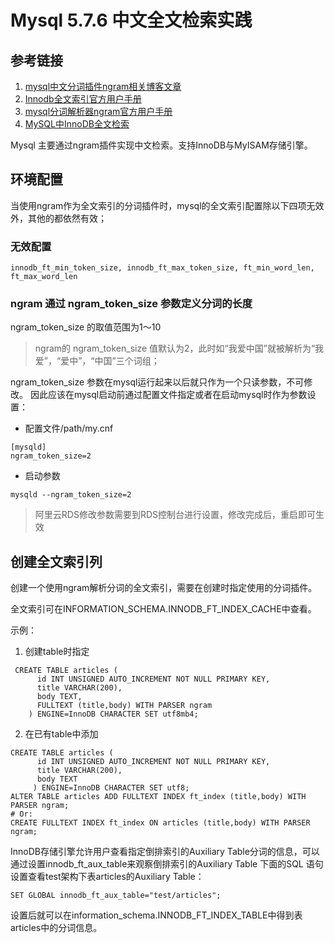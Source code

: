 # Mysql 5.7.6   中文全文检索实践

## 参考链接
1. [mysql中文分词插件ngram相关博客文章](https://mysqlserverteam.com/innodb全文索引：n-gram-parser/)
2. [Innodb全文索引官方用户手册](https://dev.mysql.com/doc/refman/5.7/en/innodb-fulltext-index.html)
3. [mysql分词解析器ngram官方用户手册](https://dev.mysql.com/doc/refman/5.7/en/fulltext-search-ngram.html)
4. [MySQL中InnoDB全文检索](https://www.cnblogs.com/olinux/p/5169282.html)
   ​

Mysql 主要通过ngram插件实现中文检索。支持InnoDB与MyISAM存储引擎。

##   环境配置

当使用ngram作为全文索引的分词插件时，mysql的全文索引配置除以下四项无效外，其他的都依然有效；

### 无效配置

`innodb_ft_min_token_size, innodb_ft_max_token_size, ft_min_word_len, ft_max_word_len`

### ngram 通过 ngram\_token\_size 参数定义分词的长度

ngram\_token\_size 的取值范围为1～10

> ngram的 ngram\_token\_size 值默认为2，此时如“我爱中国”就被解析为“我爱”，“爱中”，“中国”三个词组；

ngram\_token\_size 参数在mysql运行起来以后就只作为一个只读参数，不可修改。 因此应该在mysql启动前通过配置文件指定或者在启动mysql时作为参数设置：

* 配置文件/path/my.cnf

```
[mysqld]
ngram_token_size=2
```

* 启动参数

```
mysqld --ngram_token_size=2
```

> 阿里云RDS修改参数需要到RDS控制台进行设置，修改完成后，重启即可生效

## 创建全文索引列

创建一个使用ngram解析分词的全文索引，需要在创建时指定使用的分词插件。

全文索引可在INFORMATION\_SCHEMA.INNODB\_FT\_INDEX\_CACHE中查看。

示例：

1. 创建table时指定

```Mysql
 CREATE TABLE articles (
      id INT UNSIGNED AUTO_INCREMENT NOT NULL PRIMARY KEY,
      title VARCHAR(200),
      body TEXT,
      FULLTEXT (title,body) WITH PARSER ngram
    ) ENGINE=InnoDB CHARACTER SET utf8mb4;
```

2. 在已有table中添加

```Mysql
CREATE TABLE articles (
      id INT UNSIGNED AUTO_INCREMENT NOT NULL PRIMARY KEY,
      title VARCHAR(200),
      body TEXT
     ) ENGINE=InnoDB CHARACTER SET utf8;
ALTER TABLE articles ADD FULLTEXT INDEX ft_index (title,body) WITH PARSER ngram;
# Or:
CREATE FULLTEXT INDEX ft_index ON articles (title,body) WITH PARSER ngram;
```

InnoDB存储引擎允许用户查看指定倒排索引的Auxiliary Table分词的信息，可以通过设置innodb_ft_aux_table来观察倒排索引的Auxiliary Table 下面的SQL 语句设置查看test架构下表articles的Auxiliary Table：

```mysql
SET GLOBAL innodb_ft_aux_table="test/articles";
```

设置后就可以在information_schema.INNODB_FT_INDEX_TABLE中得到表articles中的分词信息。
